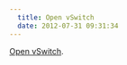 ```yaml
---
  title: Open vSwitch
  date: 2012-07-31 09:31:34
---
```


[Open vSwitch](http://openvswitch.org/).
